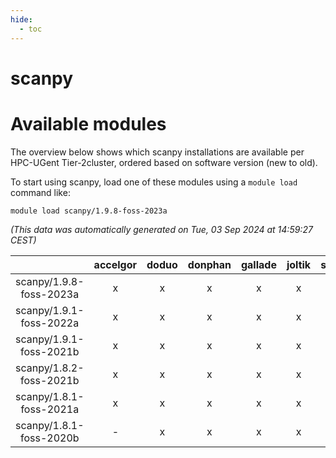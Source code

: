 ```yaml
---
hide:
  - toc
---
```


scanpy
======

# Available modules


The overview below shows which scanpy installations are available per HPC-UGent Tier-2cluster, ordered based on software version (new to old).

To start using scanpy, load one of these modules using a `module load` command like:

```shell
module load scanpy/1.9.8-foss-2023a
```

*(This data was automatically generated on Tue, 03 Sep 2024 at 14:59:27 CEST)*  

| |accelgor|doduo|donphan|gallade|joltik|shinx|skitty|
| :---: | :---: | :---: | :---: | :---: | :---: | :---: | :---: |
|scanpy/1.9.8-foss-2023a|x|x|x|x|x|x|x|
|scanpy/1.9.1-foss-2022a|x|x|x|x|x|-|x|
|scanpy/1.9.1-foss-2021b|x|x|x|x|x|-|x|
|scanpy/1.8.2-foss-2021b|x|x|x|x|x|-|x|
|scanpy/1.8.1-foss-2021a|x|x|x|x|x|-|x|
|scanpy/1.8.1-foss-2020b|-|x|x|x|x|-|x|
